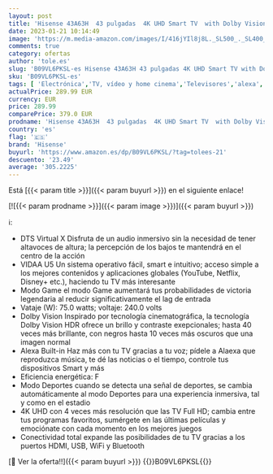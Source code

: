 ```yaml
---
layout: post
title: 'Hisense 43A63H  43 pulgadas  4K UHD Smart TV  with Dolby Vision HDR  DTS Virtual X  Disney+  Netflix  Freeview Play and Alexa Built-in  Bluetooth  Wifi  Nuevo 2022 '
date: 2023-01-21 10:14:49
image: 'https://m.media-amazon.com/images/I/416jYIl8j8L._SL500_._SL400_.jpg'
comments: true
category: ofertas
author: 'tole.es'
slug: 'B09VL6PKSL-es Hisense 43A63H 43 pulgadas 4K UHD Smart TV with Dolby...'
sku: 'B09VL6PKSL-es'
tags: [ 'Electrónica','TV, vídeo y home cinema','Televisores','alexa','hisense','🇪🇸', ]
actualPrice: 289.99 EUR
currency: EUR
price: 289.99
comparePrice: 379.0 EUR
prodname: 'Hisense 43A63H  43 pulgadas  4K UHD Smart TV  with Dolby Vision HDR  DTS Virtual X  Disney+  Netflix  Freeview Play and Alexa Built-in  Bluetooth  Wifi  Nuevo 2022 '
country: 'es'
flag: '🇪🇸'
brand: 'Hisense'
buyurl: 'https://www.amazon.es/dp/B09VL6PKSL/?tag=tolees-21'
descuento: '23.49'
average: '305.2225'
---
```


Está [{{< param title >}}]({{< param buyurl >}}) en el siguiente enlace!

[![{{< param prodname >}}]({{< param image >}})]({{< param buyurl >}})

ℹ️:

- DTS Virtual X Disfruta de un audio inmersivo sin la necesidad de tener altavoces de altura; la percepción de los bajos te mantendrá en el centro de la acción
- VIDAA U5 Un sistema operativo fácil, smart e intuitivo; acceso simple a los mejores contenidos y aplicaciones globales (YouTube, Netflix, Disney+ etc.), haciendo tu TV más interesante
- Modo Game el modo Game aumentará tus probabilidades de victoria legendaria al reducir significativamente el lag de entrada
- Vataje (W): 75.0 watts; voltaje: 240.0 volts
- Dolby Vision Inspirado por tecnología cinematográfica, la tecnología Dolby Vision HDR ofrece un brillo y contraste exepcionales; hasta 40 veces más brillante, con negros hasta 10 veces más oscuros que una imagen normal
- Alexa Built-in Haz más con tu TV gracias a tu voz; pídele a Alaexa que reproduzca música, te dé las noticias o el tiempo, controle tus dispositivos Smart y más
- Eficiencia energética: F
- Modo Deportes cuando se detecta una señal de deportes, se cambia automáticamente al modo Deportes para una experiencia inmersiva, tal y como en el estadio
- 4K UHD con 4 veces más resolución que las TV Full HD; cambia entre tus programas favoritos, sumérgete en las últimas películas y emociónate con cada momento en los mejores juegos
- Conectividad total expande las posibilidades de tu TV gracias a los puertos HDMI, USB, WiFi y Bluetooth

[🛒 Ver la oferta!!]({{< param buyurl >}})
{{<world>}}B09VL6PKSL{{</world>}}
